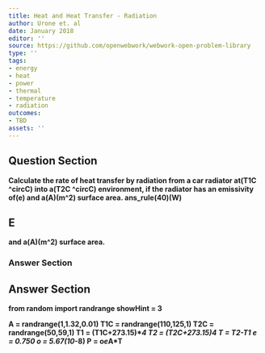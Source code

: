 ```yaml
---
title: Heat and Heat Transfer - Radiation
author: Urone et. al
date: January 2018
editor: ''
source: https://github.com/openwebwork/webwork-open-problem-library
type: ''
tags:
- energy
- heat
- power
- thermal
- temperature
- radiation
outcomes:
- TBD
assets: ''
---
```


## Question Section 

<b>
Calculate the rate of heat transfer by radiation from a car radiator at(T1C ^circC) into a(T2C ^circC) environment, if the radiator has an emissivity of(e) and a(A)(m^2) surface area.
ans_rule(40)(W)

## E
and a(A)(m^2) surface area.
### Answer Section


## Answer Section

from random import randrange
showHint  = 3

A = randrange(1,1.32,0.01)
T1C = randrange(110,125,1)
T2C = randrange(50,59,1)
T1 = (T1C+273.15)**4
T2 = (T2C+273.15)**4
T = T2-T1
e = 0.750
o = 5.67*(10**-8)
P = o*e*A*T